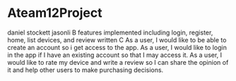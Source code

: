 # Ateam12Project
daniel stockett jasonli
B  features implemented including  login, register, home, list devices, and review written
C As a user, I would like to be able to create an account so i get access to the app.
As a user, I would like to login in the app if I have an existing account so that I may access it.
As a user, I would like to rate my device and write a review so I can share the opinion of it and help other users to make purchasing decisions.
